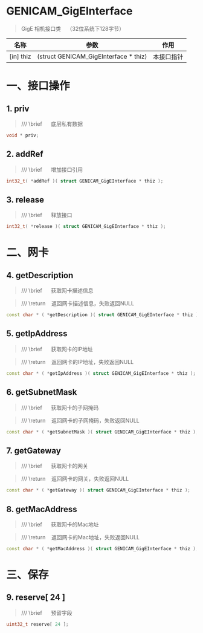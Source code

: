 # GENICAM_GigEInterface

> GigE 相机接口类    （32位系统下128字节）

| 名称        | 参数                                    | 作用    |
| --------- | ------------------------------------- | ----- |
| [in] thiz | (struct GENICAM_GigEInterface * thiz) | 本接口指针 |

# 一、接口操作

## 1. priv

> /// \brief      底层私有数据

```cpp
void * priv;
```

## 2. addRef

> /// \brief      增加接口引用

```cpp
int32_t( *addRef )( struct GENICAM_GigEInterface * thiz );
```

## 3. release

> /// \brief      释放接口

```cpp
int32_t( *release )( struct GENICAM_GigEInterface * thiz );
```

# 二、网卡

## 4. getDescription

> /// \brief      获取网卡描述信息

> /// \return    返回网卡描述信息，失败返回NULL

```cpp
const char * ( *getDescription )( struct GENICAM_GigEInterface * thiz );
```

## 5. getIpAddress

> /// \brief      获取网卡的IP地址

> /// \return    返回网卡的IP地址，失败返回NULL

```cpp
const char * ( *getIpAddress )( struct GENICAM_GigEInterface * thiz );
```

## 6. getSubnetMask

> /// \brief      获取网卡的子网掩码

> /// \return    返回网卡的子网掩码，失败返回NULL

```cpp
const char * ( *getSubnetMask )( struct GENICAM_GigEInterface * thiz );
```

## 7. getGateway

> /// \brief      获取网卡的网关

> /// \return    返回网卡的网关，失败返回NULL

```cpp
const char * ( *getGateway )( struct GENICAM_GigEInterface * thiz );
```

## 8. getMacAddress

> /// \brief      获取网卡的Mac地址

> /// \return    返回网卡的Mac地址，失败返回NULL

```cpp
const char * ( *getMacAddress )( struct GENICAM_GigEInterface * thiz );
```

# 三、保存

## 9. reserve[ 24 ]

> /// \brief      预留字段

```cpp
uint32_t reserve[ 24 ];
```
